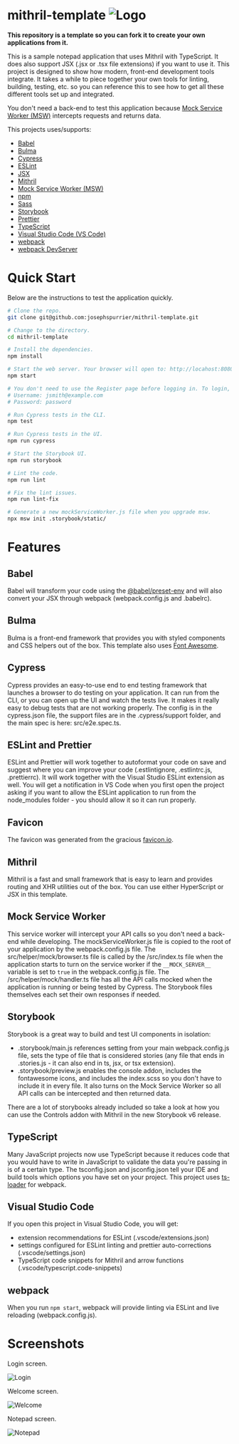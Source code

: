 # mithril-template ![Logo](https://user-images.githubusercontent.com/2394539/91363092-d0751c00-e7c9-11ea-87da-e34cb58af223.png)

**This repository is a template so you can fork it to create your own applications from it.**

This is a sample notepad application that uses Mithril with TypeScript. It does also support JSX (.jsx or .tsx file extensions) if you want to use it. This project is designed to show how modern, front-end development tools integrate. It takes a while to piece together your own tools for linting, building, testing, etc. so you can reference this to see how to get all these different tools set up and integrated.

You don't need a back-end to test this application because [Mock Service Worker (MSW)](https://mswjs.io/) intercepts requests and returns data.

This projects uses/supports:

- [Babel](https://babeljs.io/)
- [Bulma](https://bulma.io/)
- [Cypress](https://www.cypress.io/)
- [ESLint](https://eslint.org/)
- [JSX](https://www.typescriptlang.org/docs/handbook/jsx.html)
- [Mithril](https://mithril.js.org/)
- [Mock Service Worker (MSW)](https://mswjs.io/)
- [npm](https://www.npmjs.com/)
- [Sass](https://sass-lang.com/libsass)
- [Storybook](https://storybook.js.org/)
- [Prettier](https://prettier.io/)
- [TypeScript](https://www.typescriptlang.org/)
- [Visual Studio Code (VS Code)](https://code.visualstudio.com/)
- [webpack](https://webpack.js.org/)
- [webpack DevServer](https://webpack.js.org/configuration/dev-server/)

# Quick Start

Below are the instructions to test the application quickly.

```bash
# Clone the repo.
git clone git@github.com:josephspurrier/mithril-template.git

# Change to the directory.
cd mithril-template

# Install the dependencies.
npm install

# Start the web server. Your browser will open to: http://locahost:8080.
npm start

# You don't need to use the Register page before logging in. To login, use:
# Username: jsmith@example.com
# Password: password

# Run Cypress tests in the CLI.
npm test

# Run Cypress tests in the UI.
npm run cypress

# Start the Storybook UI.
npm run storybook

# Lint the code.
npm run lint

# Fix the lint issues.
npm run lint-fix

# Generate a new mockServiceWorker.js file when you upgrade msw.
npx msw init .storybook/static/
```

# Features

## Babel

Babel will transform your code using the [@babel/preset-env](https://babeljs.io/docs/en/babel-preset-env) and will also convert your JSX through webpack (webpack.config.js and .babelrc).

## Bulma

Bulma is a front-end framework that provides you with styled components and CSS helpers out of the box. This template also uses [Font Awesome](https://fontawesome.com/).

## Cypress

Cypress provides an easy-to-use end to end testing framework that launches a browser to do testing on your application. It can run from the CLI, or you can open up the UI and watch the tests live. It makes it really easy to debug tests that are not working properly. The config is in the cypress.json file, the support files are in the .cypress/support folder, and the main spec is here: src/e2e.spec.ts.

## ESLint and Prettier

ESLint and Prettier will work together to autoformat your code on save and suggest where you can improve your code (.estlintignore, .estlintrc.js, .prettierrc). It will work together with the Visual Studio ESLint extension as well. You will get a notification in VS Code when you first open the project asking if you want to allow the ESLint application to run from the node_modules folder - you should allow it so it can run properly.

## Favicon

The favicon was generated from the gracious [favicon.io](https://favicon.io/favicon-generator/?t=m&ff=Leckerli+One&fs=110&fc=%23FFF&b=rounded&bc=%2300d1b2).

## Mithril

Mithril is a fast and small framework that is easy to learn and provides routing and XHR utilities out of the box. You can use either HyperScript or JSX in this template.

## Mock Service Worker

This service worker will intercept your API calls so you don't need a back-end while developing. The mockServiceWorker.js file is copied to the root of your application by the webpack.config.js file. The src/helper/mock/browser.ts file is called by the /src/index.ts file when the application starts to turn on the service worker if the `__MOCK_SERVER__` variable is set to `true` in the webpack.config.js file. The /src/helper/mock/handler.ts file has all the API calls mocked when the application is running or being tested by Cypress. The Storybook files themselves each set their own responses if needed.

## Storybook

Storybook is a great way to build and test UI components in isolation:

- .storybook/main.js references setting from your main webpack.config.js file, sets the type of file that is considered stories (any file that ends in .stories.js - it can also end in ts, jsx, or tsx extension).
- .storybook/preview.js enables the console addon, includes the fontawesome icons, and includes the index.scss so you don't have to include it in every file. It also turns on the Mock Service Worker so all API calls can be intercepted and then returned data.

There are a lot of storybooks already included so take a look at how you can use the Controls addon with Mithril in the new Storybook v6 release.

## TypeScript

Many JavaScript projects now use TypeScript because it reduces code that you would have to write in JavaScript to validate the data you're passing in is of a certain type. The tsconfig.json and jsconfig.json tell your IDE and build tools which options you have set on your project. This project uses [ts-loader](https://github.com/TypeStrong/ts-loader) for webpack.

## Visual Studio Code

If you open this project in Visual Studio Code, you will get:

- extension recommendations for ESLint (.vscode/extensions.json)
- settings configured for ESLint linting and prettier auto-corrections (.vscode/settings.json)
- TypeScript code snippets for Mithril and arrow functions (.vscode/typescript.code-snippets)

## webpack

When you run `npm start`, webpack will provide linting via ESLint and live reloading (webpack.config.js).

# Screenshots

Login screen.

![Login](https://user-images.githubusercontent.com/2394539/91362446-817ab700-e7c8-11ea-9078-c54879dcfe00.png)

Welcome screen.

![Welcome](https://user-images.githubusercontent.com/2394539/91362572-c69ee900-e7c8-11ea-80fc-2b8e993b449f.png)

Notepad screen.

![Notepad](https://user-images.githubusercontent.com/2394539/91362680-fea62c00-e7c8-11ea-9697-b291eb9c478e.png)
